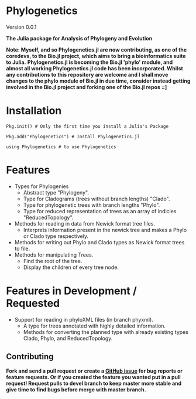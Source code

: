 Phylogenetics
=====
Version 0.0.1

**The Julia package for Analysis of Phylogeny and Evolution**

**Note: Myself, and so Phylogenetics.jl are now contributing, as one of the coredevs, to the Bio.jl project, which aims to bring a bioinformatics suite to Julia.**
**Phylogenetics.jl is becoming the Bio.jl 'phylo' module, and almost all working Phylogenetics.jl code has been incorporated. Whilst any contributions to this repository are welcome and I shall move changes to the phylo module of Bio.jl in due time, consider instead getting involved in the Bio.jl project and forking one of the Bio.jl repos =]** 

# Installation
```
Pkg.init() # Only the first time you install a Julia's Package

Pkg.add("Phylogenetics") # Install Phylogenetics.jl

using Phylogenetics # to use Phylogenetics
```

# Features

* Types for Phylogenies
  * Abstract type "Phylogeny".
  * Type for Cladograms (trees without branch lengths) "Clado".
  * Type for phylogenetic trees with branch lengths "Phylo".
  * Type for reduced representation of trees as an array of indicies "ReducedTopology".
* Methods for reading in data from Newick format tree files.
  * Interprets information present in the newick tree and makes a Phylo or Clado type respectively. 
* Methods for writing out Phylo and Clado types as Newick format trees to file.
* Methods for manipulating Trees.
  * Find the root of the tree.
  * Display the children of every tree node.
  
# Features in Development / Requested

* Support for reading in phyloXML files (in branch phyxml).
  * A type for trees annotated with highly detailed information. 
  * Methods for converting the planned type with already existing types Clado, Phylo, and ReducedTopology.
		

Contributing
------------

**Fork and send a pull request or create a [GitHub issue](https://github.com/Ward9250/Phylogenetics.jl/issues) for bug reports or feature requests.  Or if you created the feature you wanted put in a pull request! Request pulls to devel branch to keep master more stable and give time to find bugs before merge with master branch.**
